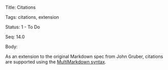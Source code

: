 Title:  Citations

Tags:   citations, extension

Status: 1 - To Do

Seq:    14.0

Body: 

As an extension to the original Markdown spec from John Gruber, citations are supported using the [MultiMarkdown syntax][cite].

[cite]: https://fletcher.github.io/MultiMarkdown-6/syntax/citation.html
